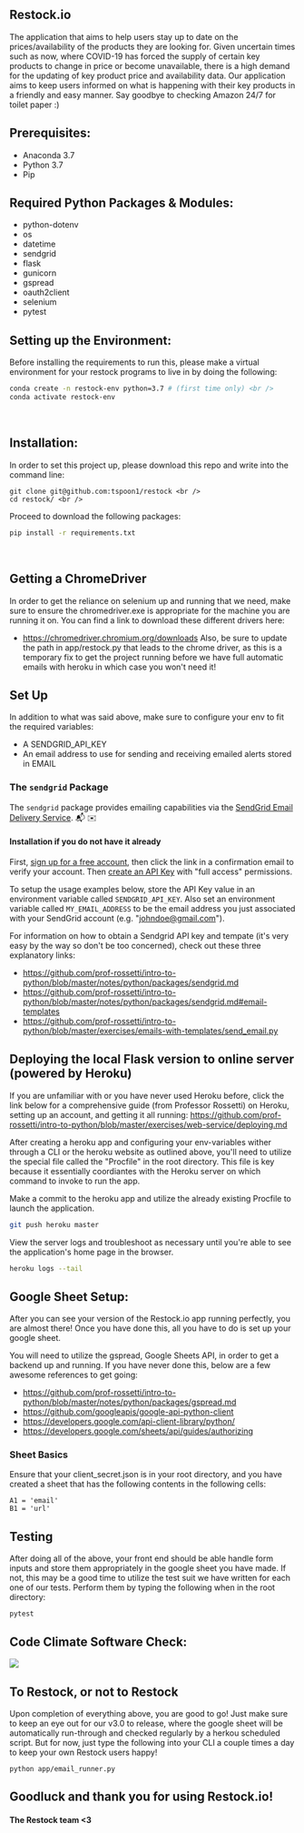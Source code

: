 ## Restock.io
The application that aims to help users stay up to date on the prices/availability of the products they are looking for. Given uncertain times such as now, where COVID-19 has forced the supply of certain key products to change in price or become unavailable, there is a high demand for the updating of key product price and availability data. Our application aims to keep users informed on what is happening with their key products in a friendly and easy manner. Say goodbye to checking Amazon 24/7 for toilet paper :)


## Prerequisites:
- Anaconda 3.7 <br />
- Python 3.7 <br />
- Pip

## Required Python Packages & Modules:
- python-dotenv 
- os 
- datetime
- sendgrid
- flask
- gunicorn
- gspread
- oauth2client
- selenium
- pytest

## Setting up the Environment:
Before installing the requirements to run this, please make a virtual environment for your restock programs to live in by doing the following:
```sh
conda create -n restock-env python=3.7 # (first time only) <br />
conda activate restock-env 
```
<br />

## Installation:
In order to set this project up, please download this repo and write into the command line: <br />
```
git clone git@github.com:tspoon1/restock <br />
cd restock/ <br />
```
Proceed to download the following packages: <br />
```sh
pip install -r requirements.txt
```
<br />

## Getting a ChromeDriver
In order to get the reliance on selenium up and running that we need, make sure to ensure the chromedriver.exe is appropriate for the machine you are running it on. You can find a link to download these different drivers here:
- https://chromedriver.chromium.org/downloads
Also, be sure to update the path in app/restock.py that leads to the chrome driver, as this is a temporary fix to get the project running before we have full automatic emails with heroku in which case you won't need it!

## Set Up
In addition to what was said above, make sure to configure your env to fit the required variables: <br />
- A SENDGRID_API_KEY <br />
- An email address to use for sending and receiving emailed alerts stored in EMAIL<br />


### The `sendgrid` Package

The `sendgrid` package provides  emailing capabilities via the [SendGrid Email Delivery Service](https://sendgrid.com/solutions/email-api/). :mailbox_with_mail: :envelope:

#### Installation if you do not have it already

First, [sign up for a free account](https://signup.sendgrid.com/), then click the link in a confirmation email to verify your account. Then [create an API Key](https://app.sendgrid.com/settings/api_keys) with "full access" permissions.

To setup the usage examples below, store the API Key value in an environment variable called `SENDGRID_API_KEY`. Also set an environment variable called `MY_EMAIL_ADDRESS` to be the email address you just associated with your SendGrid account (e.g. "johndoe@gmail.com").

For information on how to obtain a Sendgrid API key and tempate (it's very easy by the way so don't be too concerned), check out these three explanatory links: <br />
- https://github.com/prof-rossetti/intro-to-python/blob/master/notes/python/packages/sendgrid.md
- https://github.com/prof-rossetti/intro-to-python/blob/master/notes/python/packages/sendgrid.md#email-templates
- https://github.com/prof-rossetti/intro-to-python/blob/master/exercises/emails-with-templates/send_email.py

## Deploying the local Flask version to online server (powered by Heroku)
If you are unfamiliar with or you have never used Heroku before, click the link below for a comprehensive guide (from Professor Rossetti) on Heroku, setting up an account, and getting it all running:
https://github.com/prof-rossetti/intro-to-python/blob/master/exercises/web-service/deploying.md

After creating a heroku app and configuring your env-variables wither through a CLI or the heroku website as outlined above, you'll need to utilize the special file called the "Procfile" in the root directory. This file is key because it essentially coordiantes with the Heroku server on which command to invoke to run the app.

Make a commit to the heroku app and utilize the already existing Procfile to launch the application.

```sh
git push heroku master
```

View the server logs and troubleshoot as necessary until you're able to see the application's home page in the browser.

```sh
heroku logs --tail
```

## Google Sheet Setup:
After you can see your version of the Restock.io app running perfectly, you are almost there! Once you have done this, all you have to do is set up your google sheet.

You will need to utilize the gspread, Google Sheets API, in order to get a backend up and running. If you have never done this, below are a few awesome references to get going:
- https://github.com/prof-rossetti/intro-to-python/blob/master/notes/python/packages/gspread.md
- https://github.com/googleapis/google-api-python-client
- https://developers.google.com/api-client-library/python/
- https://developers.google.com/sheets/api/guides/authorizing

### Sheet Basics
Ensure that your client_secret.json is in your root directory, and you have created a sheet that has the following contents in the following cells:
```
A1 = 'email'
B1 = 'url'
```

## Testing
After doing all of the above, your front end should be able handle form inputs and store them appropriately in the google sheet you have made. If not, this may be a good time to utilize the test suit we have written for each one of our tests. Perform them by typing the following when in the root directory:
```
pytest
```

## Code Climate Software Check:
<a href="https://codeclimate.com/github/jsoles7/restock/maintainability"><img src="https://api.codeclimate.com/v1/badges/8b8408b02ef475d53613/maintainability" /></a>


## To Restock, or not to Restock
Upon completion of everything above, you are good to go! Just make sure to keep an eye out for our v3.0 to release, where the google sheet will be automatically run-through and checked regularly by a herkou scheduled script. But for now, just type the following into your CLI a couple times a day to keep your own Restock users happy!
```
python app/email_runner.py
```

## Goodluck and thank you for using Restock.io!
#### The Restock team <3
